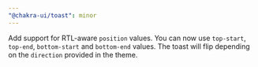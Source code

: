 ```yaml
---
"@chakra-ui/toast": minor
---
```


Add support for RTL-aware `position` values. You can now use `top-start`,
`top-end`, `bottom-start` and `bottom-end` values. The toast will flip depending
on the `direction` provided in the theme.

